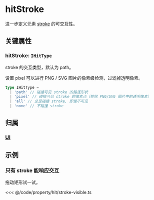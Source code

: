 <script setup>
import Case from '/component/Case.vue'
</script>

# hitStroke

进一步定义元素 [stroke](./stroke.md) 的可交互性。

## 关键属性

### hitStroke: `IHitType`

stroke 的交互类型，默认为 path。

设置 pixel 可以进行 PNG / SVG 图片的像素级检测，过滤掉透明像素。

```ts
type IHitType =
  | 'path' // 碰撞可见 stroke 的路径形状
  | 'pixel' // 碰撞可见 stroke 的像素点（排除 PNG/SVG 图片中的透明像素）
  | 'all' // 总是碰撞 stroke, 即使不可见
  | 'none' // 不碰撞 stroke
```

## 归属

### [UI](/reference/display/UI.md#交互-光标)

## 示例

<case name="Hittable"  index=1  editor=false></case>

### 只有 stroke 能响应交互

拖动矩形试一试。

<<< @/code/property/hit/stroke-visible.ts
